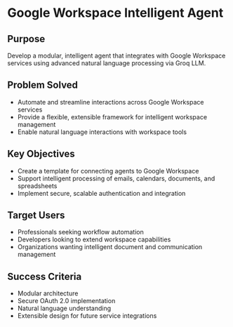 # Google Workspace Intelligent Agent

## Purpose

Develop a modular, intelligent agent that integrates with Google Workspace services using advanced natural language processing via Groq LLM.

## Problem Solved

- Automate and streamline interactions across Google Workspace services
- Provide a flexible, extensible framework for intelligent workspace management
- Enable natural language interactions with workspace tools

## Key Objectives

- Create a template for connecting agents to Google Workspace
- Support intelligent processing of emails, calendars, documents, and spreadsheets
- Implement secure, scalable authentication and integration

## Target Users

- Professionals seeking workflow automation
- Developers looking to extend workspace capabilities
- Organizations wanting intelligent document and communication management

## Success Criteria

- Modular architecture
- Secure OAuth 2.0 implementation
- Natural language understanding
- Extensible design for future service integrations
